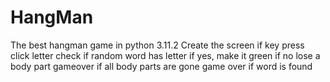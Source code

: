 # HangMan
The best hangman game in python 3.11.2
Create the screen
if key press click letter
check if random word has letter
if yes, make it green 
if no
lose a body part
gameover if all body parts are gone
game over if word is found
